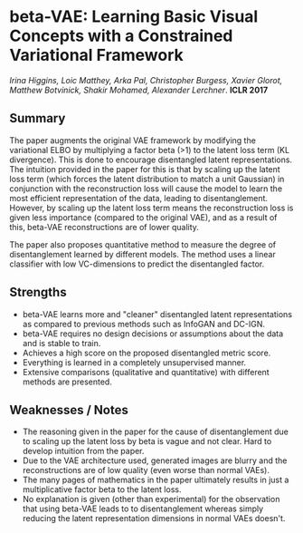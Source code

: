 # beta-VAE: Learning Basic Visual Concepts with a Constrained Variational Framework

*Irina Higgins, Loic Matthey, Arka Pal, Christopher Burgess, Xavier Glorot, Matthew Botvinick, Shakir Mohamed, Alexander Lerchner*. **ICLR 2017**

## Summary

The paper augments the original VAE framework by modifying the variational ELBO by multiplying a factor beta (>1) to the latent loss term (KL divergence). This is done to encourage disentangled latent representations. The intuition provided in the paper for this is that by scaling up the latent loss term (which forces the latent distribution to match a unit Gaussian) in conjunction with the reconstruction loss will cause the model to learn the most efficient representation of the data, leading to disentanglement. However, by scaling up the latent loss term means the reconstruction loss is given less importance (compared to the original VAE), and as a result of this, beta-VAE reconstructions are of lower quality.

The paper also proposes quantitative method to measure the degree of disentanglement learned by different models. The method uses a linear classifier with low VC-dimensions to predict the disentangled factor.

## Strengths

- beta-VAE learns more and "cleaner" disentangled latent representations as compared to previous methods such as InfoGAN and DC-IGN.
- beta-VAE requires no design decisions or assumptions about the data and is stable to train.
- Achieves a high score on the proposed disentangled metric score.
- Everything is learned in a completely unsupervised manner.
- Extensive comparisons (qualitative and quantitative) with different methods are presented.

## Weaknesses / Notes

- The reasoning given in the paper for the cause of disentanglement due to scaling up the latent loss by beta is vague and not clear. Hard to develop intuition from the paper.
- Due to the VAE architecture used, generated images are blurry and the reconstructions are of low quality (even worse than normal VAEs).
- The many pages of mathematics in the paper ultimately results in just a multiplicative factor beta to the latent loss.
- No explanation is given (other than experimental) for the observation that using beta-VAE leads to to disentanglement whereas simply reducing the latent representation dimensions in normal VAEs doesn't. 